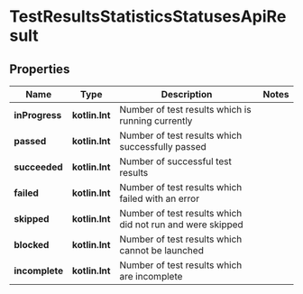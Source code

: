 
# TestResultsStatisticsStatusesApiResult

## Properties
| Name | Type | Description | Notes |
| ------------ | ------------- | ------------- | ------------- |
| **inProgress** | **kotlin.Int** | Number of test results which is running currently |  |
| **passed** | **kotlin.Int** | Number of test results which successfully passed |  |
| **succeeded** | **kotlin.Int** | Number of successful test results |  |
| **failed** | **kotlin.Int** | Number of test results which failed with an error |  |
| **skipped** | **kotlin.Int** | Number of test results which did not run and were skipped |  |
| **blocked** | **kotlin.Int** | Number of test results which cannot be launched |  |
| **incomplete** | **kotlin.Int** | Number of test results which are incomplete |  |



